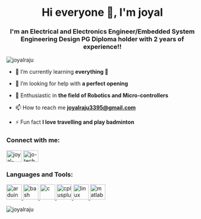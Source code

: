<h1 align="center">Hi everyone 👋, I'm joyal</h1>
<h3 align="center">I'm an Electrical and Electronics Engineer/Embedded System Engineering Design PG Diploma holder with 2 years of experience!!</h3>

<p align="left"> <img src="https://komarev.com/ghpvc/?username=joyalraju&label=Profile%20views&color=0e75b6&style=flat" alt="joyalraju" /> </p>

- 🌱 I’m currently learning **everything 🤣**

- 🤝 I’m looking for help with **a perfect opening**

- 👯 Enthusiastic in **the field of Robotics and Micro-controllers**

- 📫 How to reach me **joyalraju3395@gmail.com**

- ⚡ Fun fact **I love travelling and play badminton**

<h3 align="left">Connect with me:</h3>
<p align="left">
<a href="https://linkedin.com/in/joyal-raju-10880010a" target="blank"><img align="center" src="https://cdn.jsdelivr.net/npm/simple-icons@3.0.1/icons/linkedin.svg" alt="joyal-raju-10880010a" height="30" width="40" /></a>
<a href="https://www.youtube.com/jass4joyal" target="blank"><img align="center" src="https://cdn.jsdelivr.net/npm/simple-icons@3.0.1/icons/youtube.svg" alt="jo-tech solutions" height="30" width="40" /></a>
</p>

<h3 align="left">Languages and Tools:</h3>
<p align="left"> <a href="https://www.arduino.cc/" target="_blank"> <img src="https://cdn.worldvectorlogo.com/logos/arduino-1.svg" alt="arduino" width="40" height="40"/> </a> <a href="https://www.gnu.org/software/bash/" target="_blank"> <img src="https://www.vectorlogo.zone/logos/gnu_bash/gnu_bash-icon.svg" alt="bash" width="40" height="40"/> </a> <a href="https://www.cprogramming.com/" target="_blank"> <img src="https://devicons.github.io/devicon/devicon.git/icons/c/c-original.svg" alt="c" width="40" height="40"/> </a> <a href="https://www.w3schools.com/cpp/" target="_blank"> <img src="https://devicons.github.io/devicon/devicon.git/icons/cplusplus/cplusplus-original.svg" alt="cplusplus" width="40" height="40"/> </a> <a href="https://www.linux.org/" target="_blank"> <img src="https://devicons.github.io/devicon/devicon.git/icons/linux/linux-original.svg" alt="linux" width="40" height="40"/> </a> <a href="https://www.mathworks.com/" target="_blank"> <img src="https://raw.githubusercontent.com/simple-icons/simple-icons/master/icons/mathworks.svg" alt="matlab" width="40" height="40"/> </a> </p>

<p><img align="center" src="https://github-readme-stats.vercel.app/api/top-langs?username=joyalraju&show_icons=true&locale=en&layout=compact" alt="joyalraju" /></p>
